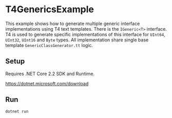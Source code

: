 # T4GenericsExample
This example shows how to generate multiple generic interface implementations using T4 text templates.
There is the `IGeneric<T>` interface.
T4 is used to generate specific implementations of this interface for `UInt64`, `UInt32`, `UInt16` and `Byte` types.
All implementation share single base template `GenericClassGenerator.tt` logic.

## Setup
Requires .NET Core 2.2 SDK and Runtime.

https://dotnet.microsoft.com/download

## Run
```
dotnet run
```
